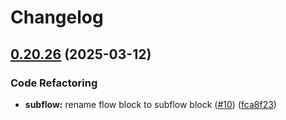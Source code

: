 # Changelog

## [0.20.26](https://github.com/oomol/oocana-node/compare/@oomol/oocana-types-v0.20.25...@oomol/oocana-types-v0.20.26) (2025-03-12)


### Code Refactoring

* **subflow:** rename flow block to subflow block ([#10](https://github.com/oomol/oocana-node/issues/10)) ([fca8f23](https://github.com/oomol/oocana-node/commit/fca8f23314d8f7d77aa7f558fe0241ce6cbd2fd5))
